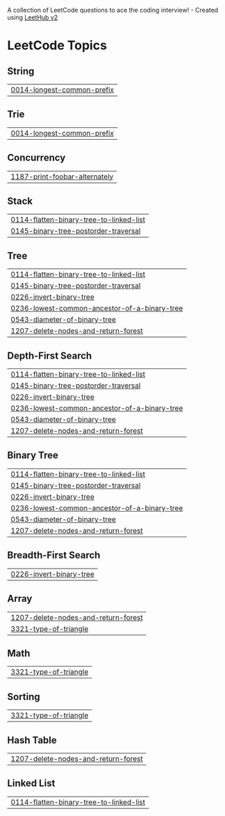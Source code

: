 A collection of LeetCode questions to ace the coding interview! - Created using [LeetHub v2](https://github.com/arunbhardwaj/LeetHub-2.0)
<!---LeetCode Topics Start-->
# LeetCode Topics
## String
|  |
| ------- |
| [0014-longest-common-prefix](https://github.com/kunalS1467/DSA/tree/master/0014-longest-common-prefix) |
## Trie
|  |
| ------- |
| [0014-longest-common-prefix](https://github.com/kunalS1467/DSA/tree/master/0014-longest-common-prefix) |
## Concurrency
|  |
| ------- |
| [1187-print-foobar-alternately](https://github.com/kunalS1467/DSA/tree/master/1187-print-foobar-alternately) |
## Stack
|  |
| ------- |
| [0114-flatten-binary-tree-to-linked-list](https://github.com/kunalS1467/DSA/tree/master/0114-flatten-binary-tree-to-linked-list) |
| [0145-binary-tree-postorder-traversal](https://github.com/kunalS1467/DSA/tree/master/0145-binary-tree-postorder-traversal) |
## Tree
|  |
| ------- |
| [0114-flatten-binary-tree-to-linked-list](https://github.com/kunalS1467/DSA/tree/master/0114-flatten-binary-tree-to-linked-list) |
| [0145-binary-tree-postorder-traversal](https://github.com/kunalS1467/DSA/tree/master/0145-binary-tree-postorder-traversal) |
| [0226-invert-binary-tree](https://github.com/kunalS1467/DSA/tree/master/0226-invert-binary-tree) |
| [0236-lowest-common-ancestor-of-a-binary-tree](https://github.com/kunalS1467/DSA/tree/master/0236-lowest-common-ancestor-of-a-binary-tree) |
| [0543-diameter-of-binary-tree](https://github.com/kunalS1467/DSA/tree/master/0543-diameter-of-binary-tree) |
| [1207-delete-nodes-and-return-forest](https://github.com/kunalS1467/DSA/tree/master/1207-delete-nodes-and-return-forest) |
## Depth-First Search
|  |
| ------- |
| [0114-flatten-binary-tree-to-linked-list](https://github.com/kunalS1467/DSA/tree/master/0114-flatten-binary-tree-to-linked-list) |
| [0145-binary-tree-postorder-traversal](https://github.com/kunalS1467/DSA/tree/master/0145-binary-tree-postorder-traversal) |
| [0226-invert-binary-tree](https://github.com/kunalS1467/DSA/tree/master/0226-invert-binary-tree) |
| [0236-lowest-common-ancestor-of-a-binary-tree](https://github.com/kunalS1467/DSA/tree/master/0236-lowest-common-ancestor-of-a-binary-tree) |
| [0543-diameter-of-binary-tree](https://github.com/kunalS1467/DSA/tree/master/0543-diameter-of-binary-tree) |
| [1207-delete-nodes-and-return-forest](https://github.com/kunalS1467/DSA/tree/master/1207-delete-nodes-and-return-forest) |
## Binary Tree
|  |
| ------- |
| [0114-flatten-binary-tree-to-linked-list](https://github.com/kunalS1467/DSA/tree/master/0114-flatten-binary-tree-to-linked-list) |
| [0145-binary-tree-postorder-traversal](https://github.com/kunalS1467/DSA/tree/master/0145-binary-tree-postorder-traversal) |
| [0226-invert-binary-tree](https://github.com/kunalS1467/DSA/tree/master/0226-invert-binary-tree) |
| [0236-lowest-common-ancestor-of-a-binary-tree](https://github.com/kunalS1467/DSA/tree/master/0236-lowest-common-ancestor-of-a-binary-tree) |
| [0543-diameter-of-binary-tree](https://github.com/kunalS1467/DSA/tree/master/0543-diameter-of-binary-tree) |
| [1207-delete-nodes-and-return-forest](https://github.com/kunalS1467/DSA/tree/master/1207-delete-nodes-and-return-forest) |
## Breadth-First Search
|  |
| ------- |
| [0226-invert-binary-tree](https://github.com/kunalS1467/DSA/tree/master/0226-invert-binary-tree) |
## Array
|  |
| ------- |
| [1207-delete-nodes-and-return-forest](https://github.com/kunalS1467/DSA/tree/master/1207-delete-nodes-and-return-forest) |
| [3321-type-of-triangle](https://github.com/kunalS1467/DSA/tree/master/3321-type-of-triangle) |
## Math
|  |
| ------- |
| [3321-type-of-triangle](https://github.com/kunalS1467/DSA/tree/master/3321-type-of-triangle) |
## Sorting
|  |
| ------- |
| [3321-type-of-triangle](https://github.com/kunalS1467/DSA/tree/master/3321-type-of-triangle) |
## Hash Table
|  |
| ------- |
| [1207-delete-nodes-and-return-forest](https://github.com/kunalS1467/DSA/tree/master/1207-delete-nodes-and-return-forest) |
## Linked List
|  |
| ------- |
| [0114-flatten-binary-tree-to-linked-list](https://github.com/kunalS1467/DSA/tree/master/0114-flatten-binary-tree-to-linked-list) |
<!---LeetCode Topics End-->